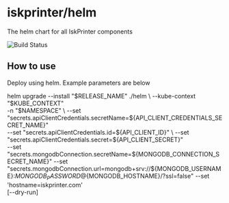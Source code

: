 # iskprinter/helm

The helm chart for all IskPrinter components

![Build Status](https://iskprinter.com/jenkins/buildStatus/icon?job=helm%2Fmain)

## How to use

Deploy using helm. Example parameters are below

helm upgrade --install "$RELEASE_NAME" ./helm \
    --kube-context "$KUBE_CONTEXT" \
    -n "$NAMESPACE" \
    --set "secrets.apiClientCredentials.secretName=${API_CLIENT_CREDENTIALS_SECRET_NAME}" \
    --set "secrets.apiClientCredentials.id=${API_CLIENT_ID}" \
    --set "secrets.apiClientCredentials.secret=${API_CLIENT_SECRET}" \
    --set "secrets.mongodbConnection.secretName=${MONGODB_CONNECTION_SECRET_NAME}"
    --set "secrets.mongodbConnection.url=mongodb+srv://${MONGODB_USERNAME}:${MONGODB_PASSWORD}@${MONGODB_HOSTNAME}/?ssl=false"
    --set 'hostname=iskprinter.com' \
    [--dry-run]
